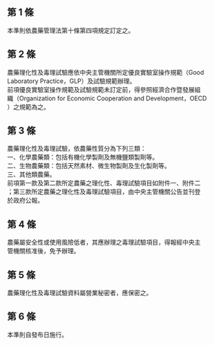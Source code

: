 第 1 條
-------
本準則依農藥管理法第十條第四項規定訂定之。

第 2 條
-------
農藥理化性及毒理試驗應依中央主管機關所定優良實驗室操作規範（Good   
Laboratory Practice，GLP）及試驗規範辦理。  
前項優良實驗室操作規範及試驗規範未訂定前，得參照經濟合作暨發展組  
織（Organization for Economic Cooperation and Development，OECD  
）之規範為之。

第 3 條
-------
農藥理化性及毒理試驗，依農藥性質分為下列三類：  
一、化學農藥類：包括有機化學製劑及無機鹽類製劑等。  
二、生物農藥類：包括天然素材、微生物製劑及生化製劑等。  
三、其他類農藥。  
前項第一款及第二款所定農藥之理化性、毒理試驗項目如附件一、附件二  
；第三款所定農藥之理化性及毒理試驗項目，由中央主管機關公告並刊登  
於政府公報。

第 4 條
-------
農藥屬安全性或使用風險低者，其應辦理之毒理試驗項目，得報經中央主  
管機關核准後，免予辦理。

第 5 條
-------
農藥理化性及毒理試驗資料屬營業秘密者，應保密之。

第 6 條
-------
本準則自發布日施行。

